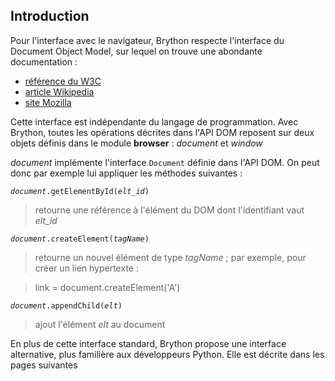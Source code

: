 Introduction
------------

Pour l'interface avec le navigateur, Brython respecte l'interface du Document Object Model, sur lequel on trouve une abondante documentation :

- [référence du W3C](http://www.w3.org/DOM/)
- [article Wikipedia](http://fr.wikipedia.org/wiki/Document_Object_Model)
- [site Mozilla](https://developer.mozilla.org/fr/docs/DOM)

Cette interface est indépendante du langage de programmation. Avec Brython, toutes les opérations décrites dans l'API DOM reposent sur deux objets définis dans le module **browser** : _document_ et _window_

_document_ implémente l'interface `Document` définie dans l'API DOM. On peut donc par exemple lui appliquer les méthodes suivantes :

<code>_document_.getElementById(_elt\_id_)</code>

> retourne une référence à l'élément du DOM dont l'identifiant vaut _elt\_id_

<code>_document_.createElement(_tagName_)</code>

> retourne un nouvel élément de type _tagName_ ; par exemple, pour créer un lien hypertexte :

>    link = document.createElement('A')

<code>_document_.appendChild(_elt_)</code>

> ajout l'élément _elt_ au document

En plus de cette interface standard, Brython propose une interface alternative, plus familière aux développeurs Python. Elle est décrite dans les pages suivantes

